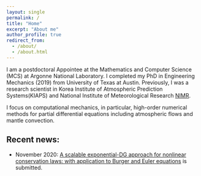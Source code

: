 ```yaml
---
layout: single
permalink: /
title: "Home"
excerpt: "About me"
author_profile: true
redirect_from: 
  - /about/
  - /about.html
---
```


I am a postdoctoral Appointee at the Mathematics and Computer Science (MCS) at Argonne National Laboratory. I completed my PhD in Engineering Mechanics (2019) from University of Texas at Austin. Previously, 
I was a research scientist in Korea Institute of Atmospheric Prediction Systems(KIAPS) and National Institute of Meteorological Research [NIMR](http://www.nims.go.kr/AE/MA/main.jsp).

I focus on computational mechanics, in particular, high-order numerical methods for partial differential equations including atmospheric flows and mantle convection. 

## Recent news:

* November 2020: [A scalable exponential-DG approach for nonlinear conservation laws: with application to Burger and Euler equations](https://arxiv.org/abs/2011.01316) is submitted. 

 
